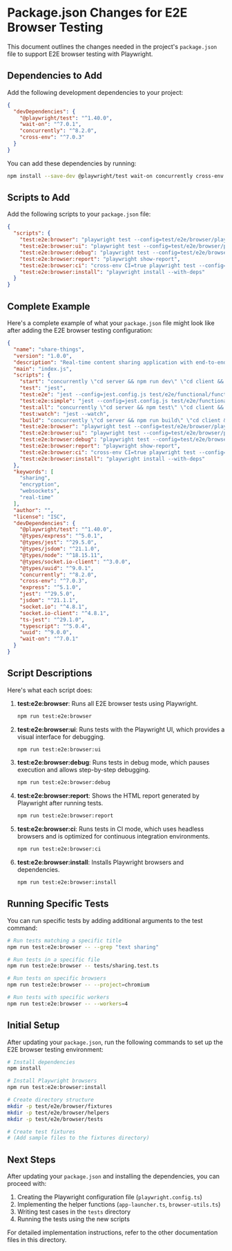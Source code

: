# Package.json Changes for E2E Browser Testing

This document outlines the changes needed in the project's `package.json` file to support E2E browser testing with Playwright.

## Dependencies to Add

Add the following development dependencies to your project:

```json
{
  "devDependencies": {
    "@playwright/test": "^1.40.0",
    "wait-on": "^7.0.1",
    "concurrently": "^8.2.0",
    "cross-env": "^7.0.3"
  }
}
```

You can add these dependencies by running:

```bash
npm install --save-dev @playwright/test wait-on concurrently cross-env
```

## Scripts to Add

Add the following scripts to your `package.json` file:

```json
{
  "scripts": {
    "test:e2e:browser": "playwright test --config=test/e2e/browser/playwright.config.ts",
    "test:e2e:browser:ui": "playwright test --config=test/e2e/browser/playwright.config.ts --ui",
    "test:e2e:browser:debug": "playwright test --config=test/e2e/browser/playwright.config.ts --debug",
    "test:e2e:browser:report": "playwright show-report",
    "test:e2e:browser:ci": "cross-env CI=true playwright test --config=test/e2e/browser/playwright.config.ts --headless",
    "test:e2e:browser:install": "playwright install --with-deps"
  }
}
```

## Complete Example

Here's a complete example of what your `package.json` file might look like after adding the E2E browser testing configuration:

```json
{
  "name": "share-things",
  "version": "1.0.0",
  "description": "Real-time content sharing application with end-to-end encryption",
  "main": "index.js",
  "scripts": {
    "start": "concurrently \"cd server && npm run dev\" \"cd client && npm run dev\"",
    "test": "jest",
    "test:e2e": "jest --config=jest.config.js test/e2e/functional/functional-tests.test.ts",
    "test:e2e:simple": "jest --config=jest.config.js test/e2e/functional/simple-test.test.ts",
    "test:all": "concurrently \"cd server && npm test\" \"cd client && npm test\" \"npm run test:e2e\"",
    "test:watch": "jest --watch",
    "build": "concurrently \"cd server && npm run build\" \"cd client && npm run build\"",
    "test:e2e:browser": "playwright test --config=test/e2e/browser/playwright.config.ts",
    "test:e2e:browser:ui": "playwright test --config=test/e2e/browser/playwright.config.ts --ui",
    "test:e2e:browser:debug": "playwright test --config=test/e2e/browser/playwright.config.ts --debug",
    "test:e2e:browser:report": "playwright show-report",
    "test:e2e:browser:ci": "cross-env CI=true playwright test --config=test/e2e/browser/playwright.config.ts --headless",
    "test:e2e:browser:install": "playwright install --with-deps"
  },
  "keywords": [
    "sharing",
    "encryption",
    "websockets",
    "real-time"
  ],
  "author": "",
  "license": "ISC",
  "devDependencies": {
    "@playwright/test": "^1.40.0",
    "@types/express": "^5.0.1",
    "@types/jest": "^29.5.0",
    "@types/jsdom": "^21.1.0",
    "@types/node": "^18.15.11",
    "@types/socket.io-client": "^3.0.0",
    "@types/uuid": "^9.0.1",
    "concurrently": "^8.2.0",
    "cross-env": "^7.0.3",
    "express": "^5.1.0",
    "jest": "^29.5.0",
    "jsdom": "^21.1.1",
    "socket.io": "^4.8.1",
    "socket.io-client": "^4.8.1",
    "ts-jest": "^29.1.0",
    "typescript": "^5.0.4",
    "uuid": "^9.0.0",
    "wait-on": "^7.0.1"
  }
}
```

## Script Descriptions

Here's what each script does:

1. **test:e2e:browser**: Runs all E2E browser tests using Playwright.
   ```bash
   npm run test:e2e:browser
   ```

2. **test:e2e:browser:ui**: Runs tests with the Playwright UI, which provides a visual interface for debugging.
   ```bash
   npm run test:e2e:browser:ui
   ```

3. **test:e2e:browser:debug**: Runs tests in debug mode, which pauses execution and allows step-by-step debugging.
   ```bash
   npm run test:e2e:browser:debug
   ```

4. **test:e2e:browser:report**: Shows the HTML report generated by Playwright after running tests.
   ```bash
   npm run test:e2e:browser:report
   ```

5. **test:e2e:browser:ci**: Runs tests in CI mode, which uses headless browsers and is optimized for continuous integration environments.
   ```bash
   npm run test:e2e:browser:ci
   ```

6. **test:e2e:browser:install**: Installs Playwright browsers and dependencies.
   ```bash
   npm run test:e2e:browser:install
   ```

## Running Specific Tests

You can run specific tests by adding additional arguments to the test command:

```bash
# Run tests matching a specific title
npm run test:e2e:browser -- --grep "text sharing"

# Run tests in a specific file
npm run test:e2e:browser -- tests/sharing.test.ts

# Run tests on specific browsers
npm run test:e2e:browser -- --project=chromium

# Run tests with specific workers
npm run test:e2e:browser -- --workers=4
```

## Initial Setup

After updating your `package.json`, run the following commands to set up the E2E browser testing environment:

```bash
# Install dependencies
npm install

# Install Playwright browsers
npm run test:e2e:browser:install

# Create directory structure
mkdir -p test/e2e/browser/fixtures
mkdir -p test/e2e/browser/helpers
mkdir -p test/e2e/browser/tests

# Create test fixtures
# (Add sample files to the fixtures directory)
```

## Next Steps

After updating your `package.json` and installing the dependencies, you can proceed with:

1. Creating the Playwright configuration file (`playwright.config.ts`)
2. Implementing the helper functions (`app-launcher.ts`, `browser-utils.ts`)
3. Writing test cases in the `tests` directory
4. Running the tests using the new scripts

For detailed implementation instructions, refer to the other documentation files in this directory.